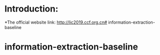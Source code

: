 # Introduction:
*The official website link: http://lic2019.ccf.org.cn# information-extraction-baseline
# information-extraction-baseline
